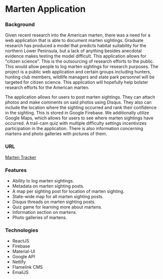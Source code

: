 # Marten Application
### Background
Given recent research into the American marten, there was a need for a web application that is able to document marten sightings. Graduate research has produced a model that predicts habitat suitability for the northern Lower Peninsula, but a lack of anything besides anecdotal evidence makes testing the model difficult. This application allows for "citizen science". This is the outsourcing of research efforts to the public. This would allow people to log marten sightings for research purposes. The project is a public web application and certain groups including hunters, hunting club members, wildlife managers and state park personnel will be targeted for citizen science. This application will hopefully help bolster research efforts for the American marten.

The application allows for users to post marten sightings. They can attach photos and make comments on said photos using Disqus. They also can include the location where the sighting occurred and rank their confidence in the sighting. This is stored in Google Firebase. We additionally utilize Google Maps, which allows for users to see where marten sightings have occurred. A trail-cam quiz with multiple difficulty settings incentivizes participation in the application. There is also information concerning martens and photo galleries with pictures of them.

### URL

[Marten Tracker](https://marten-tracker.netlify.com/ "Click here to see the application in action.")

### Features
* Ability to log marten sightings.
* Metadata on marten sighting posts.
* A map per sighting post for location of marten sighting.
* State-wide map for all marten sighting posts.
* Disqus threads on marten sighting posts.
* Quiz game for learning more about martens.
* Information section on martens.
* Photo galleries of martens.

### Technologies
* ReactJS
* Firebase
* Material-UI
* Google API
* Netlify
* Flamelink CMS
* EmailJS
